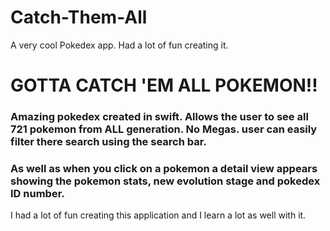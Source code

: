 # Catch-Them-All
A very cool Pokedex app. Had a lot of fun creating it. 

# GOTTA CATCH 'EM ALL POKEMON!!
### Amazing pokedex created in swift. Allows the user to see all 721 pokemon from ALL generation. No Megas. user can easily filter there search using the search bar.
### As well as when you click on a pokemon a detail view appears showing the pokemon stats, new evolution stage and pokedex ID number. 
I had a lot of fun creating this application and I learn a lot as well with it. 
